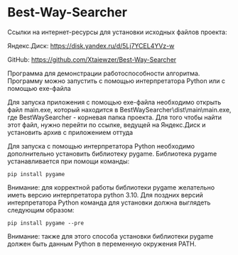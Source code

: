 # Best-Way-Searcher
Ссылки на интернет-ресурсы для установки исходных файлов проекта:

Яндекс.Диск:
	https://disk.yandex.ru/d/5Lj7YCEL4YVz-w

GitHub:
	https://github.com/Xtaiewzer/Best-Way-Searcher


 Программа для демонстрации работоспособности алгоритма. Программу можно запустить с помощью интерпретатора Python или с помощью exe-файла
 
 Для запуска приложения с помощью exe-файла необходимо открыть файл main.exe, который находится в BestWaySearcher\dist\main\main.exe, где BestWaySearcher - корневая папка проекта. Для того чтобы найти этот файл, нужно перейти по ссылке, ведущей на Яндекс.Диск и установить архив с приложением оттуда
 
 Для запуска с помощью интерпретатора Python необходимо дополнительно установить библиотеку pygame. Библиотека pygame устанавливается при помощи команды:

	pip install pygame

 Внимание: для корректной работы библиотеки pygame желательно иметь версию интерпретатора python 3.10. Для поздних версий интерпретатора Python команда для установки должна выглядеть следующим образом:
 
	pip install pygame --pre

 Внимание: также для этого способа установки библиотеки pygame должен быть данным Python в переменную окружения PATH.
